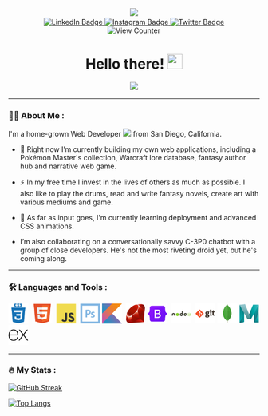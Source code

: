 <div id="header" align="center">
  <img src="https://media.giphy.com/media/3ov9jNziFTMfzSumAw/giphy.gif" width="450"/>
  
<div id="badges">
  <a href="https://www.linkedin.com/in/ricky-argenbright/">
    <img src="https://img.shields.io/badge/LinkedIn-blue?style=for-the-badge&logo=linkedin&logoColor=white" alt="LinkedIn Badge"/>
  </a>
  <a href="https://www.instagram.com/argenbwrite/">
    <img src="https://img.shields.io/badge/Instagram-red?logo=instagram&logoColor=white&style=for-the-badge" alt="Instagram Badge"/>
  </a>
  <a href="https://twitter.com/ArgenbWRITE">
    <img src="https://img.shields.io/badge/Twitter-blue?style=for-the-badge&logo=twitter&logoColor=white" alt="Twitter Badge"/>
  </a>
</div>
<div id="views">
  <img src="https://komarev.com/ghpvc/?username=HonorableAnomaly&style=flat-square&color=blue" alt="View Counter"/>
</div>
<h1>
  Hello there!
  <img src="https://media.giphy.com/media/hvRJCLFzcasrR4ia7z/giphy.gif" width="30px" height="30px"/>
</h1>
  <img src="https://media.giphy.com/media/1oF1KAEYvmXBMo6uTS/giphy.gif" width="1000"/>
</div>
<div>

---

### :man_technologist: About Me :
I'm a home-grown Web Developer <img src="https://media.giphy.com/media/WUlplcMpOCEmTGBtBW/giphy.gif" width="30"> from San Diego, California.

- :telescope: Right now I’m currently building my own web applications, including a Pokémon Master's collection, Warcraft lore database, fantasy author hub and narrative web game.

- :zap: In my free time I invest in the lives of others as much as possible. I also like to play the drums, read and write fantasy novels, create art with various mediums and game.
  
- :seedling: As far as input goes, I'm currently learning deployment and advanced CSS animations.
 
- I’m also collaborating on a conversationally savvy C-3P0 chatbot with a group of close developers. He's not the most riveting droid yet, but he's coming along.


<!-- - :mailbox: How to reach me: [![Linkedin Badge](https://img.shields.io/badge/-kakbar-blue?style=flat&logo=Linkedin&logoColor=white)](your-linkedin-url) -->
---

### :hammer_and_wrench: Languages and Tools :
<div>
<!--   <img src="https://github.com/devicons/devicon/blob/master/icons/java/java-original-wordmark.svg" title="Java" alt="Java" width="40" height="40"/>&nbsp; -->
<!--   <img src="https://github.com/devicons/devicon/blob/master/icons/react/react-original-wordmark.svg" title="React" alt="React" width="40" height="40"/>&nbsp;
<!--   <img src="https://github.com/devicons/devicon/blob/master/icons/materialui/materialui-original.svg" title="Material UI" alt="Material UI" width="40" height="40"/>&nbsp; -->
  <img src="https://github.com/devicons/devicon/blob/master/icons/css3/css3-plain-wordmark.svg"  title="CSS3" alt="CSS" width="40" height="40"/>&nbsp;
  <img src="https://github.com/devicons/devicon/blob/master/icons/html5/html5-original.svg" title="HTML5" alt="HTML" width="40" height="40"/>&nbsp;
  <img src="https://github.com/devicons/devicon/blob/master/icons/javascript/javascript-original.svg" title="JavaScript" alt="JavaScript" width="40" height="40"/>&nbsp;
  <img src="https://github.com/devicons/devicon/blob/master/icons/photoshop/photoshop-line.svg" title="PhotoShop" **alt="PhotoShop" width="40" height="40"/>
<!--   <img src="https://github.com/devicons/devicon/blob/master/icons/androidstudio/androidstudio-original.svg" title="AndroidStudio" alt="AndroidStudio" width="40" height="40"/>&nbsp; -->
  <img src="https://github.com/devicons/devicon/blob/master/icons/kotlin/kotlin-original.svg" title="Kotlin" alt="Kotlin" width="40" height="40"/>&nbsp;
  <img src="https://github.com/devicons/devicon/blob/master/icons/ruby/ruby-original.svg" title="Ruby" **alt="Ruby" width="40" height="40"/>
  <img src="https://github.com/devicons/devicon/blob/master/icons/bootstrap/bootstrap-original.svg" title="Bootstrap" alt="Bootstrap" width="40" height="40"/>&nbsp;
  <img src="https://github.com/devicons/devicon/blob/master/icons/nodejs/nodejs-original-wordmark.svg" title="NodeJS" alt="NodeJS" width="40" height="40"/>&nbsp;
  <img src="https://github.com/devicons/devicon/blob/master/icons/git/git-original-wordmark.svg" title="Git" **alt="Git" width="40" height="40"/>
  <img src="https://github.com/devicons/devicon/blob/master/icons/mongodb/mongodb-original.svg" title="MongoDB" **alt="MongoDB" width="40" height="40"/>
  <img src="https://github.com/devicons/devicon/blob/master/icons/maya/maya-original.svg" title="Maya" **alt="Maya" width="40" height="40"/>
  <img src="https://github.com/devicons/devicon/blob/master/icons/express/express-original.svg" title="Express" **alt="Express" width="40" height="40"/>
  <!--   <img src="https://github.com/devicons/devicon/blob/master/icons/amazonwebservices/amazonwebservices-plain-wordmark.svg" title="AWS" alt="AWS" width="40" height="40"/>&nbsp; -->
</div>

---

### :fire: My Stats :
  [![GitHub Streak](http://github-readme-streak-stats.herokuapp.com?user=HonorableAnomaly&theme=highcontrast)](https://git.io/streak-stats)
  
  [![Top Langs](https://github-readme-stats.vercel.app/api/top-langs/?username=HonorableAnomaly&layout=compact&theme=vision-friendly-dark)](https://github.com/anuraghazra/github-readme-stats)
</div>
